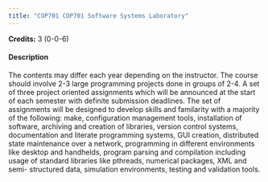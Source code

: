 ```yaml
---
title: "COP701 COP701 Software Systems Laboratory"
---
```

**Credits:** 3 (0-0-6)

#### Description
The contents may differ each year depending on the instructor. The course should involve 2-3 large programming projects done in groups of 2-4. A set of three project oriented assignments which will be announced at the start of each semester with definite submission deadlines. The set of assignments will be designed to develop skills and familarity with a majority of the following: make, configuration management tools, installation of software, archiving and creation of libraries, version control systems, documentation and literate programming systems, GUI creation, distributed state maintenance over a network, programming in different environments like desktop and handhelds, program parsing and compilation including usage of standard libraries like pthreads, numerical packages, XML and semi- structured data, simulation environments, testing and validation tools.
